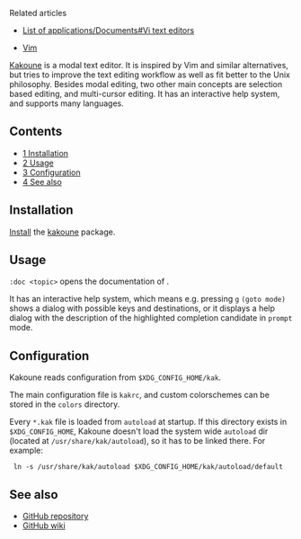 Related articles

*   [List of applications/Documents#Vi text editors](/index.php/List_of_applications/Documents#Vi_text_editors "List of applications/Documents")

*   [Vim](/index.php/Vim "Vim")

[Kakoune](http://kakoune.org/) is a modal text editor. It is inspired by Vim and similar alternatives, but tries to improve the text editing workflow as well as fit better to the Unix philosophy. Besides modal editing, two other main concepts are selection based editing, and multi-cursor editing. It has an interactive help system, and supports many languages.

## Contents

*   [1 Installation](#Installation)
*   [2 Usage](#Usage)
*   [3 Configuration](#Configuration)
*   [4 See also](#See_also)

## Installation

[Install](/index.php/Install "Install") the [kakoune](https://www.archlinux.org/packages/?name=kakoune) package.

## Usage

`:doc <topic>` opens the documentation of <topic>.

It has an interactive help system, which means e.g. pressing `g` `(goto mode)` shows a dialog with possible keys and destinations, or it displays a help dialog with the description of the highlighted completion candidate in `prompt` mode.

## Configuration

Kakoune reads configuration from `$XDG_CONFIG_HOME/kak`.

The main configuration file is `kakrc`, and custom colorschemes can be stored in the `colors` directory.

Every `*.kak` file is loaded from `autoload` at startup. If this directory exists in `$XDG_CONFIG_HOME`, Kakoune doesn't load the system wide `autoload` dir (located at `/usr/share/kak/autoload`), so it has to be linked there. For example:

```
 ln -s /usr/share/kak/autoload $XDG_CONFIG_HOME/kak/autoload/default

```

## See also

*   [GitHub repository](https://github.com/mawww/kakoune)
*   [GitHub wiki](https://github.com/mawww/kakoune/wiki)